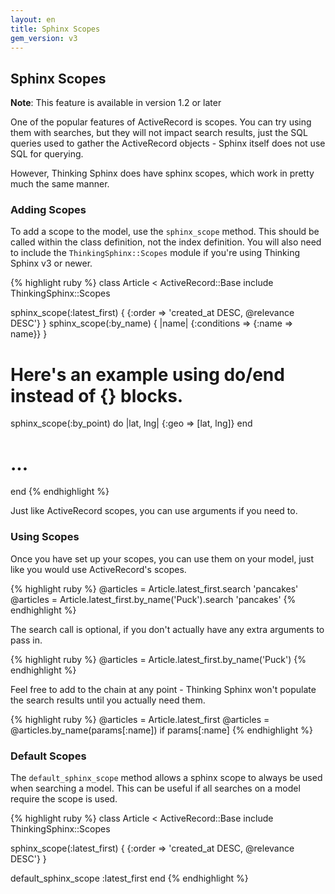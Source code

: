 ```yaml
---
layout: en
title: Sphinx Scopes
gem_version: v3
---
```


## Sphinx Scopes

<div class="note">
  <p><strong>Note</strong>: This feature is available in version 1.2 or later</p>
</div>

One of the popular features of ActiveRecord is scopes. You can try using them with searches, but they will not impact search results, just the SQL queries used to gather the ActiveRecord objects - Sphinx itself does not use SQL for querying.

However, Thinking Sphinx does have sphinx scopes, which work in pretty much the same manner.

### Adding Scopes

To add a scope to the model, use the `sphinx_scope` method. This should be called within the class definition, not the index definition. You will also need to include the `ThinkingSphinx::Scopes` module if you're using Thinking Sphinx v3 or newer.

{% highlight ruby %}
class Article < ActiveRecord::Base
  include ThinkingSphinx::Scopes

  sphinx_scope(:latest_first) {
    {:order => 'created_at DESC, @relevance DESC'}
  }
  sphinx_scope(:by_name) { |name|
    {:conditions => {:name => name}}
  }
  # Here's an example using do/end instead of {} blocks.
  sphinx_scope(:by_point) do |lat, lng|
    {:geo => [lat, lng]}
  end

  # ...
end
{% endhighlight %}

Just like ActiveRecord scopes, you can use arguments if you need to.

### Using Scopes

Once you have set up your scopes, you can use them on your model, just like you would use ActiveRecord's scopes.

{% highlight ruby %}
@articles = Article.latest_first.search 'pancakes'
@articles = Article.latest_first.by_name('Puck').search 'pancakes'
{% endhighlight %}

The search call is optional, if you don't actually have any extra arguments to pass in.

{% highlight ruby %}
@articles = Article.latest_first.by_name('Puck')
{% endhighlight %}

Feel free to add to the chain at any point - Thinking Sphinx won't populate the search results until you actually need them.

{% highlight ruby %}
@articles = Article.latest_first
@articles = @articles.by_name(params[:name]) if params[:name]
{% endhighlight %}

### Default Scopes

The `default_sphinx_scope` method allows a sphinx scope to always be used when searching a model. This can be useful if all searches on a model require the scope is used.

{% highlight ruby %}
class Article < ActiveRecord::Base
  include ThinkingSphinx::Scopes

  sphinx_scope(:latest_first) {
    {:order => 'created_at DESC, @relevance DESC'}
  }

  default_sphinx_scope :latest_first
end
{% endhighlight %}

